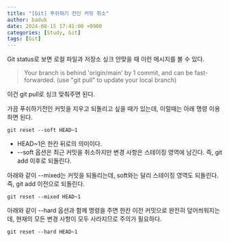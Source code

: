 ```yaml
---
title: "[Git] 푸쉬하기 전인 커밋 취소"
author: baduk
date: 2024-08-15 17:41:00 +0900
categories: [Study, Git]
tags: [Git]
---
```

Git status로 보면 로컬 파일과 저장소 싱크 안맞을 때 이런 메시지를 볼 수 있다.

> Your branch is behind 'origin/main' by 1 commit, and can be fast-forwarded. (use "git pull" to update your local branch)

이건 git pull로 싱크 맞춰주면 된다.

가끔 푸쉬하기전인 커밋을 지우고 되돌리고 싶을 때가 있는데, 이럴때는 아래 명령 이용하면 된다.

```shell
git reset --soft HEAD~1
```
- HEAD~1은 한칸 뒤로의 의미이다.
- --soft 옵션은 최근 커밋을 취소하지만 변경 사항은 스테이징 영역에 남긴다. 즉, git add 이후로 되돌린다.

아래와 같이 --mixed는 커밋을 되돌리는데, soft와는 달리 스테이징 영역도 되돌린다. 즉, git add 이전으로 되돌린다.
```shell
git reset --mixed HEAD~1
```

아래와 같이 --hard 옵션과 함께 명령을 주면 한칸 이전 커밋으로 완전히 덮어씌워지는데, 현재의 모든 변경 사항이 모두 사라지므로 주의가 필요하다.
```shell
git reset --hard HEAD~1
```